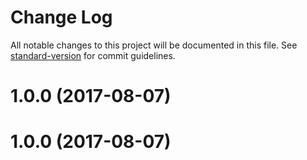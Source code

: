 # Change Log

All notable changes to this project will be documented in this file. See [standard-version](https://github.com/conventional-changelog/standard-version) for commit guidelines.

<a name="1.0.0"></a>
# 1.0.0 (2017-08-07)



<a name="1.0.0"></a>
# 1.0.0 (2017-08-07)
